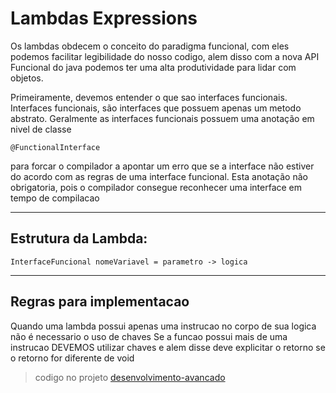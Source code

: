 # Lambdas Expressions

Os lambdas obdecem o conceito do paradigma funcional, com eles podemos facilitar legibilidade do nosso codigo, alem disso com a nova API Funcional do java podemos ter uma alta produtividade para lidar com objetos. 

Primeiramente, devemos entender o que sao interfaces funcionais. Interfaces funcionais, são interfaces que possuem apenas um metodo abstrato. Geralmente as interfaces funcionais possuem uma anotação em nivel de classe

```
@FunctionalInterface
```

para forcar o compilador a apontar um erro que se a interface não estiver do acordo com as regras de uma interface funcional. Esta anotação não obrigatoria, pois o compilador consegue reconhecer uma interface em tempo de compilacao

---
## Estrutura da Lambda:

```
InterfaceFuncional nomeVariavel = parametro -> logica
```

---
## Regras para implementacao

Quando uma lambda possui apenas uma instrucao no corpo de sua logica não é necessario o uso de chaves
Se a funcao possui mais de uma instrucao DEVEMOS utilizar chaves e alem disse deve explicitar o retorno se o retorno for diferente de void

> codigo no projeto [desenvolvimento-avancado](https://github.com/OtavioKoike/DIO-Bootcamp-Inter-Java-Developer/tree/master/Projetos/desenvolvimento-avancado)